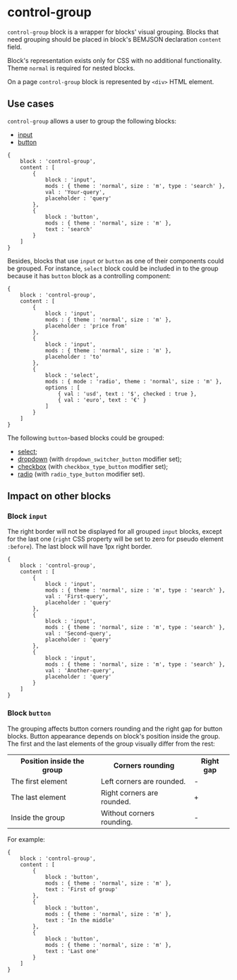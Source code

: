 # control-group

`control-group` block is a wrapper for blocks' visual grouping. Blocks that need grouping should be placed in block's BEMJSON declaration `content` field.

Block's representation exists only for CSS with no additional functionality. Theme `normal` is required for nested blocks.

On a page `control-group` block is represented by `<div>` HTML element.

## Use cases

`control-group` allows a user to group the following blocks:

* [input](../input/input.en.md)
* [button](../button/button.en.md)

```bemjson
{
    block : 'control-group',
    content : [
        {
            block : 'input',
            mods : { theme : 'normal', size : 'm', type : 'search' },
            val : 'Your-query',
            placeholder : 'query'
        },
        {
            block : 'button',
            mods : { theme : 'normal', size : 'm' },
            text : 'search'
        }
    ]
}
```

Besides, blocks that use `input` or `button` as one of their components could be grouped. For instance, `select` block could be included in to the group because it has `button` block as a controlling component:

```bemjson
{
    block : 'control-group',
    content : [
        {
            block : 'input',
            mods : { theme : 'normal', size : 'm' },
            placeholder : 'price from'
        },
        {
            block : 'input',
            mods : { theme : 'normal', size : 'm' },
            placeholder : 'to'
        },
        {
            block : 'select',
            mods : { mode : 'radio', theme : 'normal', size : 'm' },
            options : [
                { val : 'usd', text : '$', checked : true },
                { val : 'euro', text : '€' }
            ]
        }
    ]
}
```

The following `button`-based blocks could be grouped:

* [select](../select/select.en.md);
* [dropdown](../dropdown/dropdown.en.md) (with `dropdown_switcher_button` modifier set);
* [checkbox](../checkbox/checkbox.en.md) (with `checkbox_type_button` modifier set);
* [radio](../radio/radio.en.md) (with `radio_type_button` modifier set).


## Impact on other blocks

### Block `input`

The right border will not be displayed for all grouped `input` blocks, except for the last one (`right` CSS property will be set to zero for pseudo element `:before`). The last block will have 1px right border.

```bemjson
{
    block : 'control-group',
    content : [
        {
            block : 'input',
            mods : { theme : 'normal', size : 'm', type : 'search' },
            val : 'First-query',
            placeholder : 'query'
        },
        {
            block : 'input',
            mods : { theme : 'normal', size : 'm', type : 'search' },
            val : 'Second-query',
            placeholder : 'query'
        },
        {
            block : 'input',
            mods : { theme : 'normal', size : 'm', type : 'search' },
            val : 'Another-query',
            placeholder : 'query'
        }
    ]
}
```

### Block `button`

The grouping affects button corners rounding and the right gap for button blocks. Button appearance depends on block's position inside the group. The first and the last elements of the group visually differ from the rest:

<table>
    <tr>
        <th>Position inside the group</th>
        <th>Corners rounding</th>
        <th>Right gap</th>
    </tr>
    <tr>
        <td>The first element</td>
        <td>Left corners are rounded.</td>
        <td>-</td>
    </tr>
    <tr>
        <td>The last element</td>
        <td>Right corners are rounded.</td>
        <td>+</td>
    </tr>
    <tr>
        <td>Inside the group</td>
        <td>Without corners rounding.</td>
        <td>-</td>
    </tr>
</table>

For example:

```bemjson
{
    block : 'control-group',
    content : [
        {
            block : 'button',
            mods : { theme : 'normal', size : 'm' },
            text : 'First of group'
        },
        {
            block : 'button',
            mods : { theme : 'normal', size : 'm' },
            text : 'In the middle'
        },
        {
            block : 'button',
            mods : { theme : 'normal', size : 'm' },
            text : 'Last one'
        }
    ]
}
```
